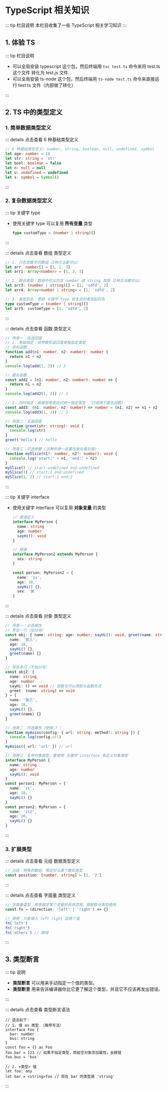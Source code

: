 # TypeScript 相关知识

::: tip 栏目说明
本栏目收集了一些 TypeScript 相关学习知识
:::

## 1. 体验 TS

::: tip 栏目说明

- 可以全局安装 typescript 这个包，然后终端用 `tsc test.ts` 命令来将 test.ts 这个文件 转化为 test.js 文件
- 可以全局安装 ts-node 这个包，然后终端用 `ts-node test.ts` 命令来直接运行 test.ts 文件（内部做了转化）

:::

## 2. TS 中的类型定义

### 1. 简单数据类型定义

::: details 点击查看 6 种基础类型定义

```ts
// 6 种基础类型定义: number, string, boolean, null, undefined, symbol
let age: number = 18
let str: string = 'str'
let bool: boolean = false
let n: null = null
let u: undefined = undefined
let s: symbol = Symbol()
```

:::

### 2. 复杂数据类型定义

::: tip 关键字 type

- 使用关键字 type 可以复用 **所有变量** 类型
  ```ts
  type customType = (number | string)[]
  ```

:::

::: details 点击查看 数组 类型定义

```ts
// 1. 只包含数字的数组（2种方法都可以）
let arr: number[] = [1, 2, 3]
let arr1: Array<number> = [1, 2, 3]

// 2. 联合类型：数组中可以包含 number 或 string 类型（2种方法都可以）
let arr3: (number | string)[] = [1, 'sdfd', 2]
let arr4: Array<number | string> = [1, 'sdfd', 2]

// 3. 类型别名：使用 关键字 type 给复杂的类型起别名
type customType = (number | string)[]
let arr5: customType = [1, 'sdfd', 2]
```

:::

::: details 点击查看 函数 类型定义

```ts
// 场景一：有返回值
// 1. 单独指定：给参数和返回值单独指定类型
// 命名函数
function add(n1: number, n2: number): number {
  return n1 + n2
}
console.log(add(1, 2)) // 3

// 匿名函数
const add2 = (n1: number, n2: number): number => {
  return n1 + n2
}
console.log(add2(1, 2)) // 3

// 2. 同时指定：直接使用表达式统一指定类型 （只适用于匿名函数）
const add3: (n1: number, n2: number) => number = (n1, n2) => n1 + n2
console.log(add3(1, 2)) // 3

// 场景二：无返回值
function greet(str: string): void {
  console.log(str)
}
greet('hello') // hello

// 场景三：可选参数 (这种形参一定要在放在最后面)
function mySlice(n1?: number, n2?: number): void {
  console.log('start:' + n1, 'end:' + n2)
}
mySlice() // start:undefined end:undefined
mySlice(1) // start:1 end:undefined
mySlice(1, 2) // start:1 end:2
```

:::

::: tip 关键字 interface

- 使用关键字 interface 可以复用 **对象变量** 的类型

  ```ts
  // 普通定义
  interface MyPerson {
    name: string
    age: number
    sayHi(): void
  }

  // 继承
  interface MyPerson2 extends MyPerson {
    sex: string
  }

  const person: MyPerson2 = {
    name: 'zs',
    age: 18,
    sayHi() {},
    sex: '男'
  }
  ```

:::

::: details 点击查看 对象 类型定义

```ts
// 场景一：必选属性
// 写在一行（加分号）
const obj: { name: string; age: number; sayHi(): void; greet(name: string): void } = {
  name: '张三',
  age: 18,
  sayHi() {},
  greet(name) {}
}

// 写在多行（不加分号）
const obj2: {
  name: string
  age: number
  sayHi: () => void // 函数也可以用箭头函数形式
  greet: (name: string) => void
} = {
  name: '张三',
  age: 18,
  sayHi() {},
  greet(name) {}
}

// 场景二：可选属性（使用 ? ）
function myAxios(config: { url: string; method?: string }) {
  console.log(config.url)
}
myAxios({ url: 'url' }) // url

// 场景三：复用对象类型，要使用 关键字 interface 来定义对象类型
interface MyPerson {
  name: string
  age: number
  sayHi(): void
}
const person1: MyPerson = {
  name: 'zs',
  age: 18,
  sayHi() {}
}
const person2: MyPerson = {
  name: 'zs2',
  age: 20,
  sayHi() {}
}
```

:::

### 3. 扩展类型

::: details 点击查看 元组 数据类型定义

```ts
// 元组：特殊的数组，限定好元素个数和类型
const position: [number, string] = [1, '2']
```

:::

::: details 点击查看 字面量 类型定义

```ts
// 字面量类型：用来限定某个变量的具体范围，搭配联合类型使用
const fn = (direction: 'left' | 'right') => {}

// 使用：只能填入 left right 这两个值
fn('left')
fn('right')
fn('others') // 报错
```

:::

## 3. 类型断言

::: tip 说明

- **类型断言** 可以用来手动指定一个值的类型。
- **类型断言** 用来告诉编译器你比它更了解这个类型，并且它不应该再发出错误。

:::

::: details 点击查看 类型断言语法

```ts{7}
// 语法如下：
// 1. 值 as 类型 （推荐写法）
interface Foo {
  bar: number
  bus: string
}
const foo = {} as Foo
foo.bar = 123 // 如果不指定类型，而给空对象添加属性，会报错
foo.bus = 'bus'

// 2. <类型> 值
let foo: any
let bar = <string>foo // 现在 bar 的类型是 'string'
```

:::
